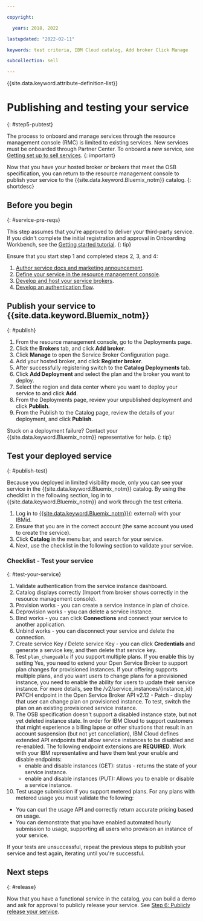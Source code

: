 ```yaml
---

copyright:

  years: 2018, 2022

lastupdated: "2022-02-11"

keywords: test criteria, IBM Cloud catalog, Add broker Click Manage

subcollection: sell

---
```


{{site.data.keyword.attribute-definition-list}}


# Publishing and testing your service
{: #step5-pubtest}

The process to onboard and manage services through the resource management console (RMC) is limited to existing services. New services must be onboarded through Partner Center. To onboard a new service, see [Getting set up to sell services](/docs/sell?topic=sell-get-started).
{: important}

Now that you have your hosted broker or brokers that meet the OSB specification, you can return to the resource management console to publish your service to the {{site.data.keyword.Bluemix_notm}} catalog. 
{: shortdesc}

## Before you begin
{: #service-pre-reqs}

This step assumes that you're approved to deliver your third-party service. If you didn't complete the initial registration and approval in Onboarding Workbench, see the [Getting started tutorial](/docs/sell/index.md?topic=sell-get-started#get-started).
{: tip}

Ensure that you start step 1 and completed steps 2, 3, and 4:
1. [Author service docs and marketing announcement](/docs/sell?topic=sell-content-tasks#content-tasks).
2. [Define your service in the resource management console](/docs/sell?topic=sell-step2-define#step2-define).
3. [Develop and host your service brokers](/docs/sell?topic=sell-step3-osb#step3-osb).
4. [Develop an authentication flow](/docs/sell?topic=sell-step4-iam#step4-iam).

## Publish your service to {{site.data.keyword.Bluemix_notm}}
{: #publish}

1. From the resource management console, go to the Deployments page.
2. Click the **Brokers** tab, and click **Add broker**.
3. Click **Manage** to open the Service Broker Configuration page.
4. Add your hosted broker, and click **Register broker**.
5. After successfully registering switch to the **Catalog Deployments** tab.
6. Click **Add Deployment** and select the plan and the broker you want to deploy.
7. Select the region and data center where you want to deploy your service to and click **Add**.
8. From the Deployments page, review your unpublished deployment and click **Publish**.
9. From the Publish to the Catalog page, review the details of your deployment, and click **Publish**.

Stuck on a deployment failure? Contact your {{site.data.keyword.Bluemix_notm}} representative for help.
{: tip}

## Test your deployed service 
{: #publish-test}

Because you deployed in limited visibility mode, only you can see your service in the {{site.data.keyword.Bluemix_notm}} catalog. By using the checklist in the following section, log in to {{site.data.keyword.Bluemix_notm}} and work through the test criteria.

1. Log in to [{{site.data.keyword.Bluemix_notm}}](https://cloud.ibm.com){: external} with your IBMid.
2. Ensure that you are in the correct account (the same account you used to create the service).
3. Click **Catalog** in the menu bar, and search for your service.
4. Next, use the checklist in the following section to validate your service.

### Checklist - Test your service
{: #test-your-service}

1. Validate authentication from the service instance dashboard.
2. Catalog displays correctly (Import from broker shows correctly in the resource management console).
3. Provision works - you can create a service instance in plan of choice.
4. Deprovision works - you can delete a service instance.
5. Bind works - you can click **Connections** and connect your service to another application.
6. Unbind works - you can disconnect your service and delete the connection.
7. Create service Key / Delete service Key - you can click **Credentials** and generate a service key, and then delete that service key.
8. Test `plan_changeable` if you support multiple plans. If you enable this by setting Yes, you need to extend your Open Service Broker to support plan changes for provisioned instances. If your offering supports multiple plans, and you want users to change plans for a provisioned instance, you need to enable the ability for users to update their service instance. For more details, see the /v2/service_instances/{instance_id} PATCH endpoint in the Open Service Broker API v2.12  - Patch - display that user can change plan on provisioned instance. To test, switch the plan on an existing provisioned service instance.
9. The OSB specification doesn't support a disabled instance state, but not yet deleted instance state. In order for IBM Cloud to support customers that might experience a billing lapse or other situations that result in an account suspension (but not yet cancellation), IBM Cloud defines extended API endpoints that allow service instances to be disabled and re-enabled. The following endpoint extensions are **REQUIRED**. Work with your IBM representative and have them test your enable and disable endpoints:
   - enable and disable instances (GET): status - returns the state of your service instance.
   - enable and disable instances (PUT): Allows you to enable or disable a service instance.
10. Test usage submission if you support metered plans. For any plans with metered usage you must validate the following:
   - You can curl the usage API and correctly return accurate pricing based on usage.
   - You can demonstrate that you have enabled automated hourly submission to usage, supporting all users who provision an instance of your service.

If your tests are unsuccessful, repeat the previous steps to publish your service and test again, iterating until you're successful.


## Next steps
{: #release}

Now that you have a functional service in the catalog, you can build a demo and ask for approval to publicly release your service. See [Step 6: Publicly release your service](/docs/sell?topic=sell-public-releasing#public-releasing).
